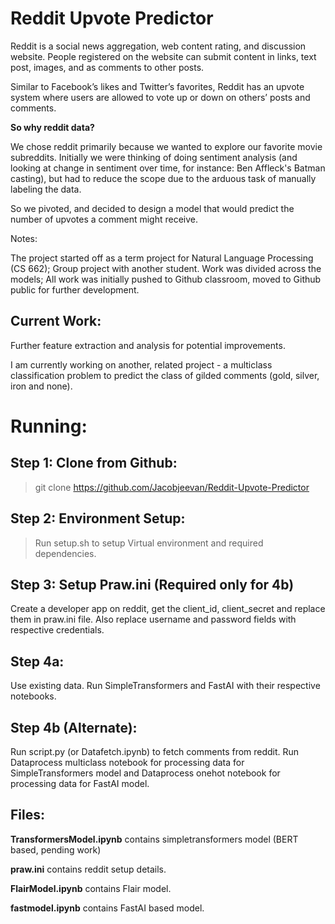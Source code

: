 # Reddit Upvote Predictor

Reddit is a social news aggregation, web content rating, and discussion website. People registered on the website can submit content in links, text post, images, and as comments to other posts.

Similar to Facebook’s likes and Twitter’s  favorites, Reddit has an upvote system where users are allowed to vote up or down on others’ posts and comments.

__So why reddit data?__

We chose reddit primarily because we wanted to explore our favorite movie subreddits. Initially we were thinking of doing sentiment analysis (and looking at change in sentiment over time, for instance: Ben Affleck's Batman casting), but had to reduce the scope due to the arduous task of manually labeling the data.

So we pivoted, and decided to design a model that would predict the number of upvotes a comment might receive.

Notes:

The project started off as a term project for Natural Language Processing (CS 662); Group project with another student. Work was divided across the models; All work was initially pushed to Github classroom, moved to Github public for further development.

## Current Work:

Further feature extraction and analysis for potential improvements.

I am currently working on another, related project - a multiclass classification problem to predict the class of gilded comments (gold, silver, iron and none).

# Running:

## Step 1: Clone from Github:

> git clone https://github.com/Jacobjeevan/Reddit-Upvote-Predictor

## Step 2: Environment Setup:

> Run setup.sh to setup Virtual environment and required dependencies.

## Step 3: Setup Praw.ini (Required only for 4b)

Create a developer app on reddit, get the client_id, client_secret and replace them in praw.ini file. Also replace username and password fields with respective credentials.

## Step 4a:

Use existing data. Run SimpleTransformers and FastAI with their respective notebooks.

## Step 4b (Alternate):

Run script.py (or Datafetch.ipynb) to fetch comments from reddit. Run Dataprocess multiclass notebook for processing data for SimpleTransformers model and Dataprocess onehot notebook for processing data for FastAI model.

## Files:

**TransformersModel.ipynb** contains simpletransformers model (BERT based, pending work)

**praw.ini** contains reddit setup details.

**FlairModel.ipynb** contains Flair model.

**fastmodel.ipynb** contains FastAI based model.



